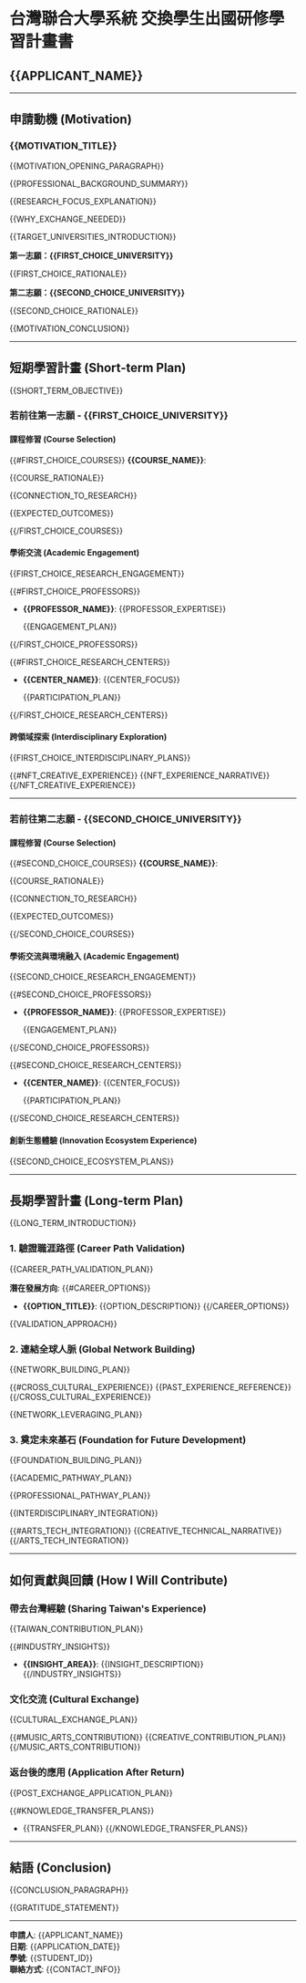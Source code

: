 # 台灣聯合大學系統 交換學生出國研修學習計畫書
## {{APPLICANT_NAME}}

---

## 申請動機 (Motivation)

### {{MOTIVATION_TITLE}}

{{MOTIVATION_OPENING_PARAGRAPH}}

{{PROFESSIONAL_BACKGROUND_SUMMARY}}

{{RESEARCH_FOCUS_EXPLANATION}}

{{WHY_EXCHANGE_NEEDED}}

{{TARGET_UNIVERSITIES_INTRODUCTION}}

**第一志願：{{FIRST_CHOICE_UNIVERSITY}}**

{{FIRST_CHOICE_RATIONALE}}

**第二志願：{{SECOND_CHOICE_UNIVERSITY}}**

{{SECOND_CHOICE_RATIONALE}}

{{MOTIVATION_CONCLUSION}}

---

## 短期學習計畫 (Short-term Plan)

{{SHORT_TERM_OBJECTIVE}}

### 若前往第一志願 - {{FIRST_CHOICE_UNIVERSITY}}

#### 課程修習 (Course Selection)

{{#FIRST_CHOICE_COURSES}}
**{{COURSE_NAME}}**:

{{COURSE_RATIONALE}}

{{CONNECTION_TO_RESEARCH}}

{{EXPECTED_OUTCOMES}}

{{/FIRST_CHOICE_COURSES}}

#### 學術交流 (Academic Engagement)

{{FIRST_CHOICE_RESEARCH_ENGAGEMENT}}

{{#FIRST_CHOICE_PROFESSORS}}
- **{{PROFESSOR_NAME}}**: {{PROFESSOR_EXPERTISE}}
  
  {{ENGAGEMENT_PLAN}}

{{/FIRST_CHOICE_PROFESSORS}}

{{#FIRST_CHOICE_RESEARCH_CENTERS}}
- **{{CENTER_NAME}}**: {{CENTER_FOCUS}}
  
  {{PARTICIPATION_PLAN}}

{{/FIRST_CHOICE_RESEARCH_CENTERS}}

#### 跨領域探索 (Interdisciplinary Exploration)

{{FIRST_CHOICE_INTERDISCIPLINARY_PLANS}}

{{#NFT_CREATIVE_EXPERIENCE}}
{{NFT_EXPERIENCE_NARRATIVE}}
{{/NFT_CREATIVE_EXPERIENCE}}

---

### 若前往第二志願 - {{SECOND_CHOICE_UNIVERSITY}}

#### 課程修習 (Course Selection)

{{#SECOND_CHOICE_COURSES}}
**{{COURSE_NAME}}**:

{{COURSE_RATIONALE}}

{{CONNECTION_TO_RESEARCH}}

{{EXPECTED_OUTCOMES}}

{{/SECOND_CHOICE_COURSES}}

#### 學術交流與環境融入 (Academic Engagement)

{{SECOND_CHOICE_RESEARCH_ENGAGEMENT}}

{{#SECOND_CHOICE_PROFESSORS}}
- **{{PROFESSOR_NAME}}**: {{PROFESSOR_EXPERTISE}}
  
  {{ENGAGEMENT_PLAN}}

{{/SECOND_CHOICE_PROFESSORS}}

{{#SECOND_CHOICE_RESEARCH_CENTERS}}
- **{{CENTER_NAME}}**: {{CENTER_FOCUS}}
  
  {{PARTICIPATION_PLAN}}

{{/SECOND_CHOICE_RESEARCH_CENTERS}}

#### 創新生態體驗 (Innovation Ecosystem Experience)

{{SECOND_CHOICE_ECOSYSTEM_PLANS}}

---

## 長期學習計畫 (Long-term Plan)

{{LONG_TERM_INTRODUCTION}}

### 1. 驗證職涯路徑 (Career Path Validation)

{{CAREER_PATH_VALIDATION_PLAN}}

**潛在發展方向**:
{{#CAREER_OPTIONS}}
- **{{OPTION_TITLE}}**: {{OPTION_DESCRIPTION}}
{{/CAREER_OPTIONS}}

{{VALIDATION_APPROACH}}

### 2. 連結全球人脈 (Global Network Building)

{{NETWORK_BUILDING_PLAN}}

{{#CROSS_CULTURAL_EXPERIENCE}}
{{PAST_EXPERIENCE_REFERENCE}}
{{/CROSS_CULTURAL_EXPERIENCE}}

{{NETWORK_LEVERAGING_PLAN}}

### 3. 奠定未來基石 (Foundation for Future Development)

{{FOUNDATION_BUILDING_PLAN}}

{{ACADEMIC_PATHWAY_PLAN}}

{{PROFESSIONAL_PATHWAY_PLAN}}

{{INTERDISCIPLINARY_INTEGRATION}}

{{#ARTS_TECH_INTEGRATION}}
{{CREATIVE_TECHNICAL_NARRATIVE}}
{{/ARTS_TECH_INTEGRATION}}

---

## 如何貢獻與回饋 (How I Will Contribute)

### 帶去台灣經驗 (Sharing Taiwan's Experience)

{{TAIWAN_CONTRIBUTION_PLAN}}

{{#INDUSTRY_INSIGHTS}}
- **{{INSIGHT_AREA}}**: {{INSIGHT_DESCRIPTION}}
{{/INDUSTRY_INSIGHTS}}

### 文化交流 (Cultural Exchange)

{{CULTURAL_EXCHANGE_PLAN}}

{{#MUSIC_ARTS_CONTRIBUTION}}
{{CREATIVE_CONTRIBUTION_PLAN}}
{{/MUSIC_ARTS_CONTRIBUTION}}

### 返台後的應用 (Application After Return)

{{POST_EXCHANGE_APPLICATION_PLAN}}

{{#KNOWLEDGE_TRANSFER_PLANS}}
- {{TRANSFER_PLAN}}
{{/KNOWLEDGE_TRANSFER_PLANS}}

---

## 結語 (Conclusion)

{{CONCLUSION_PARAGRAPH}}

{{GRATITUDE_STATEMENT}}

---

**申請人**: {{APPLICANT_NAME}}  
**日期**: {{APPLICATION_DATE}}  
**學號**: {{STUDENT_ID}}  
**聯絡方式**: {{CONTACT_INFO}}

